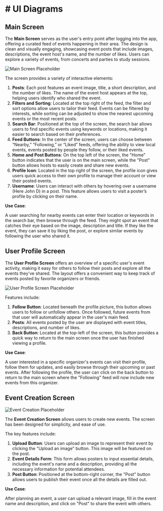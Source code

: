 # # UI Diagrams

## Main Screen

The **Main Screen** serves as the user's entry point after logging into the app, offering a curated feed of events happening in their area. The design is clean and visually engaging, showcasing event posts that include images, descriptions, the event host's name, and the number of likes. Users can explore a variety of events, from concerts and parties to study sessions.

![Main Screen Placeholder](/Users/anne-colombesinkpon/Desktop/MainDashboard.png)

The screen provides a variety of interactive elements:

1. **Posts**: Each post features an event image, title, a short description, and the number of likes. The name of the event host appears at the top, helping users identify who shared the event.
2. **Filters and Sorting**: Located at the top right of the feed, the filter and sort options allow users to tailor their feed. Events can be filtered by interests, while sorting can be adjusted to show the nearest upcoming events or the most recent posts.
3. **Search Bar**: Positioned at the top of the screen, the search bar allows users to find specific events using keywords or locations, making it easier to search based on their preferences.
4. **Feed Buttons**: In the center of the screen, users can choose between “Nearby,” “Following,” or “Liked” feeds, offering the ability to view local events, events posted by people they follow, or their liked events.
5. **Home and Post Buttons**: On the top left of the screen, the "Home" button indicates that the user is on the main screen, while the "Post" button allows hosts to easily create and share new events.
6. **Profile Icon**: Located in the top right of the screen, the profile icon gives users quick access to their own profile to manage their account or view their posted events.
6. **Username**: Users can interact with others by hovering over a username (Here John D) in a post. This feature allows users to visit a poster’s profile by clicking on their name.

**Use Case**: 

A user searching for nearby events can enter their location or keywords in the search bar, then browse through the feed. They might spot an event that catches their eye based on the image, description and title. If they like the event, they can save it by liking the post, or explore similar events by following the user who shared it.

## User Profile Screen

The **User Profile Screen** offers an overview of a specific user's event activity, making it easy for others to follow their posts and explore all the events they've shared. The layout offers a convenient way to keep track of events posted by favorite organizers or friends.

![User Profile Screen Placeholder](/Users/anne-colombesinkpon/Desktop/Profile.png)

Features include:
1. **Follow Button**: Located beneath the profile picture, this button allows users to follow or unfollow others. Once followed, future events from that user will automatically appear in the user's main feed.
2. **Posts**: All events posted by the user are displayed with event titles, descriptions, and number of likes.
3. **Back Button**: Located at the top-left of the screen, this button provides a quick way to return to the main screen once the user has finished viewing a profile.

**Use Case**: 

A user interested in a specific organizer's events can visit their profile, follow them for updates, and easily browse through their upcoming or past events. After following the profile, the user can click on the back button to return to the main screen where the "Following" feed will now include new events from this organizer.

## Event Creation Screen

![Event Creation Placeholder](/Users/anne-colombesinkpon/Desktop/Post.png)

The **Event Creation Screen** allows users to create new events. The screen has been designed for simplicity, and ease of use.

The key features include:
1. **Upload Button**: Users can upload an image to represent their event by clicking the "Upload an image" button. This image will be featured on the post.
2. **Event Details Form**: This form allows posters to input essential details, including the event's name and a description, providing all the necessary information for potential attendees. 
3. **Post Button**: Positioned at the bottom-right corner, the "Post" button allows users to publish their event once all the details are filled out.

**Use Case**: 

After planning an event, a user can upload a relevant image, fill in the event name and description, and click on "Post" to share the event with others. 